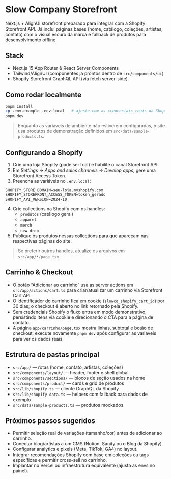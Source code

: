 # Slow Company Storefront

Next.js + AlignUI storefront preparado para integrar com a Shopify Storefront API. Já inclui páginas bases (home, catálogo, coleções, artistas, contato) com o visual escuro da marca e fallback de produtos para desenvolvimento offline.

## Stack

- Next.js 15 App Router & React Server Components
- Tailwind/AlignUI (componentes já prontos dentro de `src/components/ui`)
- Shopify Storefront GraphQL API (via fetch server-side)

## Como rodar localmente

```bash
pnpm install
cp .env.example .env.local   # ajuste com as credenciais reais da Shopify
pnpm dev
```

> Enquanto as variáveis de ambiente não estiverem configuradas, o site usa produtos de demonstração definidos em `src/data/sample-products.ts`.

## Configurando a Shopify

1. Crie uma loja Shopify (pode ser trial) e habilite o canal Storefront API.
2. Em *Settings → Apps and sales channels → Develop apps*, gere uma Storefront Access Token.
3. Preencha as variáveis no `.env.local`:

```
SHOPIFY_STORE_DOMAIN=seu-loja.myshopify.com
SHOPIFY_STOREFRONT_ACCESS_TOKEN=token_gerado
SHOPIFY_API_VERSION=2024-10
```

4. Crie collections na Shopify com os handles:
   - `produtos` (catálogo geral)
   - `apparel`
   - `merch`
   - `new-drop`
5. Publique os produtos nessas collections para que apareçam nas respectivas páginas do site.

> Se preferir outros handles, atualize os arquivos em `src/app/*/page.tsx`.

## Carrinho & Checkout

- O botão “Adicionar ao carrinho” usa as server actions em `src/app/actions/cart.ts` para criar/atualizar um carrinho via Storefront Cart API.
- O identificador do carrinho fica em cookie (`slowco_shopify_cart_id`) por 30 dias; o checkout é aberto no link retornado pela Shopify.
- Sem credenciais Shopify o fluxo entra em modo demonstrativo, persistindo itens via cookie e direcionando o CTA para a página de contato.
- A página `app/carrinho/page.tsx` mostra linhas, subtotal e botão de checkout; execute novamente `pnpm dev` após configurar as variáveis para ver os dados reais.

## Estrutura de pastas principal

- `src/app/` — rotas (home, contato, artistas, coleções)
- `src/components/layout/` — header, footer e shell global
- `src/components/sections/` — blocos de seção usados na home
- `src/components/product/` — cards e grid de produtos
- `src/lib/shopify.ts` — cliente GraphQL da Shopify
- `src/lib/shopify-data.ts` — helpers com fallback para dados de exemplo
- `src/data/sample-products.ts` — produtos mockados

## Próximos passos sugeridos

- Permitir seleção real de variações (tamanho/cor) antes de adicionar ao carrinho.
- Conectar blog/artistas a um CMS (Notion, Sanity ou o Blog da Shopify).
- Configurar analytics e pixels (Meta, TikTok, GA4) no layout.
- Integrar recomendações Shopify com base em coleções ou tags específicas e permitir cross-sell no carrinho.
- Implantar no Vercel ou infraestrutura equivalente (ajusta as envs no painel).
